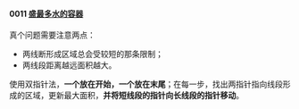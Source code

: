 #### 0011 [盛最多水的容器](https://leetcode-cn.com/problems/container-with-most-water/)

真个问题需要注意两点：

- 两线断形成区域总会受较短的那条限制；
- 两线段距离越远面积越大。

使用双指针法，**一个放在开始，一个放在末尾**；在每一步，找出两指针指向线段形成的区域，更新最大面积，**并将短线段的指针向长线段的指针移动**。